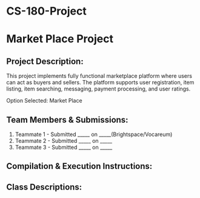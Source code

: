 # CS-180-Project

Market Place Project
====================================

Project Description:
---------------------
This project implements fully functional marketplace platform where users can act as buyers and sellers. 
The platform supports user registration, item listing, item searching, messaging, payment processing, and user ratings.

Option Selected: Market Place

Team Members & Submissions:
---------------------------
1. Teammate 1 - Submitted _____ on _____(Brightspace/Vocareum)
2. Teammate 2 - Submitted _____ on _____
3. Teammate 3 - Submitted _____ on _____

Compilation & Execution Instructions:
-------------------------------------

Class Descriptions:
--------------------
